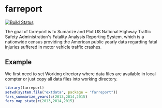 # farreport

[![Build Status](https://travis-ci.org/garvish/datascience.svg?branch=master)](https://travis-ci.org/garvish/datascience)

The goal of farreport is to Sumarize and Plot US National Highway Traffic Safety Administration's Fatality Analysis Reporting System, which is a nationwide census providing the American public yearly data regarding fatal injuries suffered in motor vehicle traffic crashes.

## Example

We first need to set Working directory where data files are available in local compter or just copy all data files into working directory.

```R
library(farreport)
setwd(system.file("extdata", package = "farreport"))
fars_summarize_years(c(2013,2014,2015)
fars_map_state(c(2013,2014,2015)
```

